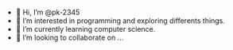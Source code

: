 - 👋 Hi, I’m @pk-2345
- 👀 I’m interested in programming and exploring differents things.
- 🌱 I’m currently learning computer science.
- 💞️ I’m looking to collaborate on ...


<!---
pk-2345/pk-2345 is a ✨ special ✨ repository because its `README.md` (this file) appears on your GitHub profile.
You can click the Preview link to take a look at your changes.
--->
